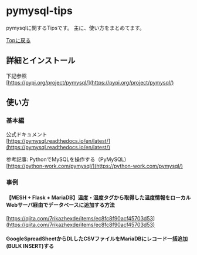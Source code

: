 # pymysql-tips

pymysqlに関するTipsです。
主に、使い方をまとめてます。

[Topに戻る](../../index.md)

## 詳細とインストール

下記参照\
[https://pypi.org/project/pymysql/](https://pypi.org/project/pymysql/)

## 使い方

### 基本編

公式ドキュメント\
[https://pymysql.readthedocs.io/en/latest/](https://pymysql.readthedocs.io/en/latest/)

参考記事: PythonでMySQLを操作する（PyMySQL）\
[https://python-work.com/pymysql/](https://python-work.com/pymysql/)

### 事例

#### 【MESH + Flask + MariaDB】温度・湿度タグから取得した温度情報をローカルWebサーバ経由でデータベースに追加する方法

[https://qiita.com/7rikazhexde/items/ec8fc8f90acf45703d53](https://qiita.com/7rikazhexde/items/ec8fc8f90acf45703d53)

#### GoogleSpreadSheetからDLしたCSVファイルをMariaDBにレコード一括追加(BULK INSERT)する

<script src="https://gist.github.com/7rikazhexde/ed55e9b55ac69742b8ed61d5ae06502c.js"></script>
